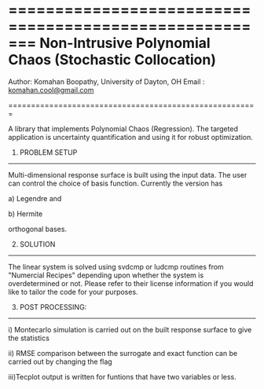 =======================================================
Non-Intrusive Polynomial Chaos (Stochastic Collocation)
=======================================================

Author: Komahan Boopathy, University of Dayton, OH
Email : komahan.cool@gmail.com

=======================================================

A library that implements Polynomial Chaos (Regression). The targeted application is uncertainty quantification and using it for robust optimization.

1) PROBLEM SETUP
----------------

Multi-dimensional response surface is built using the input data. The user can control the choice of basis function. Currently the version has 

a) Legendre and

b) Hermite

orthogonal bases. 

2) SOLUTION
------------

The linear system is solved using svdcmp or ludcmp routines from "Numercial Recipes" depending upon whether the system is overdetermined or not. Please refer to their license information if you would like to tailor the code for your purposes.

3) POST PROCESSING:
--------------------

i)  Montecarlo simulation is carried out on the built response surface to give the statistics
 
ii) RMSE comparison between the surrogate and exact function can be carried out by changing the flag

iii)Tecplot output is written for funtions that have two variables or less.
